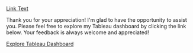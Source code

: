 <a href="URL">[Link Text](https://public.tableau.com/app/profile/maithili.solanki/vizzes)</a>

<p>Thank you for your appreciation! I'm glad to have the opportunity to assist you. Please feel free to explore my Tableau dashboard by clicking the link below. Your feedback is always welcome and appreciated!</p>
<a href="[Link Text](https://public.tableau.com/app/profile/maithili.solanki/vizzes)" target="_blank">Explore Tableau Dashboard</a>
